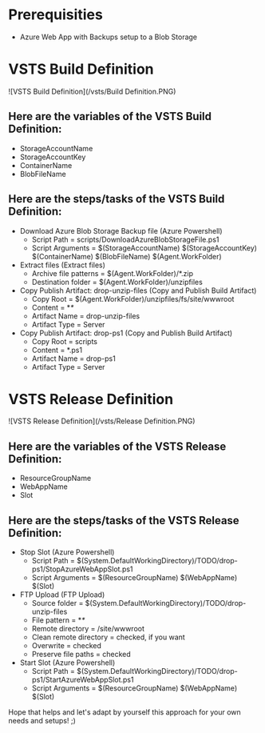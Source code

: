 # Prerequisities
- Azure Web App with Backups setup to a Blob Storage

# VSTS Build Definition

![VSTS Build Definition](/vsts/Build Definition.PNG)

## Here are the variables of the VSTS Build Definition:
- StorageAccountName
- StorageAccountKey
- ContainerName
- BlobFileName

## Here are the steps/tasks of the VSTS Build Definition:

- Download Azure Blob Storage Backup file (Azure Powershell)
  - Script Path = scripts/DownloadAzureBlobStorageFile.ps1
  - Script Arguments = $(StorageAccountName) $(StorageAccountKey) $(ContainerName) $(BlobFileName) $(Agent.WorkFolder)
- Extract files (Extract files)
  - Archive file patterns = $(Agent.WorkFolder)/*.zip
  - Destination folder = $(Agent.WorkFolder)/unzipfiles
- Copy Publish Artifact: drop-unzip-files (Copy and Publish Build Artifact)
  - Copy Root = $(Agent.WorkFolder)/unzipfiles/fs/site/wwwroot
  - Content = \**\**
  - Artifact Name = drop-unzip-files
  - Artifact Type = Server
- Copy Publish Artifact: drop-ps1 (Copy and Publish Build Artifact)
  - Copy Root = scripts
  - Content = *.ps1
  - Artifact Name = drop-ps1
  - Artifact Type = Server
  
# VSTS Release Definition

![VSTS Release Definition](/vsts/Release Definition.PNG)

## Here are the variables of the VSTS Release Definition:
- ResourceGroupName
- WebAppName
- Slot

## Here are the steps/tasks of the VSTS Release Definition:

- Stop Slot (Azure Powershell)
  - Script Path = $(System.DefaultWorkingDirectory)/TODO/drop-ps1/StopAzureWebAppSlot.ps1
  - Script Arguments = $(ResourceGroupName) $(WebAppName) $(Slot)
- FTP Upload (FTP Upload)
  - Source folder = $(System.DefaultWorkingDirectory)/TODO/drop-unzip-files
  - File pattern = \**\**
  - Remote directory = /site/wwwroot
  - Clean remote directory = checked, if you want
  - Overwrite = checked
  - Preserve file paths = checked
- Start Slot (Azure Powershell)
  - Script Path = $(System.DefaultWorkingDirectory)/TODO/drop-ps1/StartAzureWebAppSlot.ps1
  - Script Arguments = $(ResourceGroupName) $(WebAppName) $(Slot)

Hope that helps and let's adapt by yourself this approach for your own needs and setups! ;)
  
